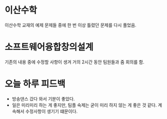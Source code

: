 # 이산수학
이산수학 교재의 예제 문제들 중에 한 번 이상 틀렸던 문제를 다시 풀었음.

# 소프트웨어융합창의설계
기존의 내용 중에 수정할 사항이 생겨 거의 2시간 동안 팀원들과 줌 회의를 함.

# 오늘 하루 피드백
- 방송댄스 갔다 와서 기분이 좋았다.
- 일은 미리미리 하는 게 좋지만, 팀플 숙제는 굳이 미리 하지 않는 게 좋은 것 같다. 계속해서 수정사항이 생기기 떄문이다.